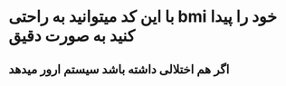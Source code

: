 # با این کد میتوانید به راحتی bmi خود را پیدا کنید به صورت دقیق 
>>>
## اگر هم اختلالی داشته باشد سیستم ارور میدهد

